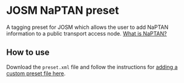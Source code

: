 # JOSM NaPTAN preset
A tagging preset for JOSM which allows the user to add NaPTAN information to a public transport access node.
[What is NaPTAN?](https://wiki.openstreetmap.org/wiki/NaPTAN)

## How to use
Download the `preset.xml` file and follow the instructions for [adding a custom preset file here](https://learnosm.org/en/josm/josm-presets/).
